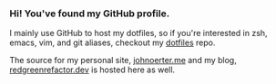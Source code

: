 ### Hi! You've found my GitHub profile.

 I mainly use GitHub to host my dotfiles, so if you're interested in zsh, emacs, vim, and git aliases, checkout my [dotfiles](https://github.com/joerter/dotfiles) repo.
 
 The source for my personal site, [johnoerter.me](https://johnoerter.me) and my blog, [redgreenrefactor.dev](https://redgreenrefactor.dev) is hosted here as well.

<!--
**joerter/joerter** is a ✨ _special_ ✨ repository because its `README.md` (this file) appears on your GitHub profile.

Here are some ideas to get you started:

- 🔭 I’m currently working on ...
- 🌱 I’m currently learning ...
- 👯 I’m looking to collaborate on ...
- 🤔 I’m looking for help with ...
- 💬 Ask me about ...
- 📫 How to reach me: ...
- 😄 Pronouns: ...
- ⚡ Fun fact: ...
-->
